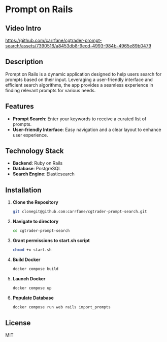 
# Prompt on Rails
## Video Intro

https://github.com/carrfane/cgtrader-prompt-search/assets/7390516/a8453db8-9ecd-4993-984b-4965e89b0479


## Description
Prompt on Rails is a dynamic application designed to help users search for prompts based on their input. Leveraging a user-friendly interface and efficient search algorithms, the app provides a seamless experience in finding relevant prompts for various needs.

## Features
- **Prompt Search**: Enter your keywords to receive a curated list of prompts.
- **User-friendly Interface**: Easy navigation and a clear layout to enhance user experience.

## Technology Stack
- **Backend**: Ruby on Rails
- **Database**: PostgreSQL
- **Search Engine**: Elasticsearch

## Installation
1. **Clone the Repository**
   ```bash
   git clonegit@github.com:carrfane/cgtrader-prompt-search.git
   ```

2. **Navigate to directory**
   ```bash
   cd cgtrader-prompt-search
   ```

3. **Grant permissions to start.sh script**
   ```bash
   chmod +x start.sh
   ```

4. **Build Docker**
   ```bash
   docker compose build
   ```
5. **Launch Docker**
   ```bash
   docker compose up
   ```

6. **Populate Database**
   ```bash
   docker compose run web rails import_prompts
   ```
## License
MIT
